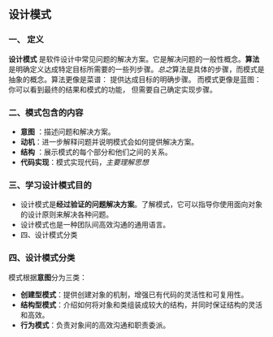## 设计模式

### 一、 定义

**设计模式** 是软件设计中常见问题的解决方案。它是解决问题的一般性概念。**算法**是明确定义达成特定目标所需要的一些列步骤。*总之*算法是具体的步骤，而模式是抽象的概念。算法更像是菜谱： 提供达成目标的明确步骤。 而模式更像是蓝图： 你可以看到最终的结果和模式的功能， 但需要自己确定实现步骤。

### 二、模式包含的内容

- **意图** ：描述问题和解决方案。
- **动机**：进一步解释问题并说明模式会如何提供解决方案。
- **结构** ：展示模式的每个部分和他们之间的关系。
- **代码实现**：模式实现代码，*主要理解思想*

### 三、学习设计模式目的

- 设计模式是**经过验证的问题解决方案**。了解模式，它可以指导你使用面向对象的设计原则来解决各种问题。
- 设计模式也是一种团队间高效沟通的通用语言。
- 四、设计模式分类
### 四、设计模式分类
模式根据**意图**分为三类：
-  **创建型模式**：提供创建对象的机制，增强已有代码的灵活性和可复用性。
- **结构型模式**：介绍如何将对象和类组装成较大的结构，并同时保证结构的灵活和高效。
- **行为模式**：负责对象间的高效沟通和职责委派。
